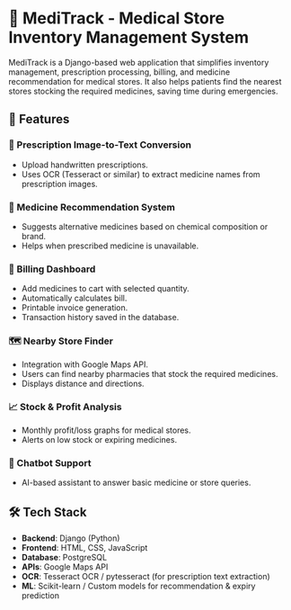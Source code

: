 # 🏥 MediTrack - Medical Store Inventory Management System

MediTrack is a Django-based web application that simplifies inventory management, prescription processing, billing, and medicine recommendation for medical stores. It also helps patients find the nearest stores stocking the required medicines, saving time during emergencies.

## 🚀 Features

### 🧾 Prescription Image-to-Text Conversion
- Upload handwritten prescriptions.
- Uses OCR (Tesseract or similar) to extract medicine names from prescription images.

### 💊 Medicine Recommendation System
- Suggests alternative medicines based on chemical composition or brand.
- Helps when prescribed medicine is unavailable.

### 🛒 Billing Dashboard
- Add medicines to cart with selected quantity.
- Automatically calculates bill.
- Printable invoice generation.
- Transaction history saved in the database.

### 🗺️ Nearby Store Finder
- Integration with Google Maps API.
- Users can find nearby pharmacies that stock the required medicines.
- Displays distance and directions.

### 📈 Stock & Profit Analysis
- Monthly profit/loss graphs for medical stores.
- Alerts on low stock or expiring medicines.

### 💬 Chatbot Support
- AI-based assistant to answer basic medicine or store queries.

## 🛠️ Tech Stack

- **Backend**: Django (Python)
- **Frontend**: HTML, CSS, JavaScript
- **Database**: PostgreSQL
- **APIs**: Google Maps API
- **OCR**: Tesseract OCR / pytesseract (for prescription text extraction)
- **ML**: Scikit-learn / Custom models for recommendation & expiry prediction
